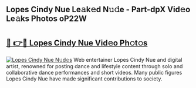 ## Lopes Cindy Nue Le𝚊k𝚎d N𝚞𝚍e - Part-dpX Vid𝚎o Le𝚊ks Photos oP22W

# <h2><a href="http://fb9z3c.evod.top/?m=Lopes+Cindy+Nue">🔗 👉🔴 Lopes Cindy Nue Vid𝚎o Ph𝚘t𝚘s</a></h2>

[![Lopes Cindy Nue N𝚞d𝚎s](https://i.imgur.com/8V9OHl7.gif)](http://fb9z3c.evod.top/?m=Lopes+Cindy+Nue)
Web entertainer Lopes Cindy Nue and digital artist, renowned for posting dance and lifestyle content through solo and collaborative dance performances and short videos. Many public figures Lopes Cindy Nue have made significant contributions to society. 
